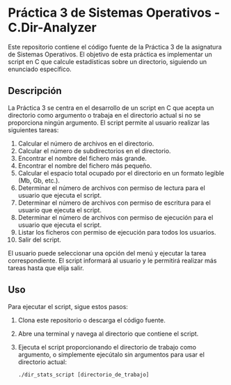 # Práctica 3 de Sistemas Operativos - C.Dir-Analyzer

Este repositorio contiene el código fuente de la Práctica 3 de la asignatura de Sistemas Operativos. El objetivo de esta práctica es implementar un script en C que calcule estadísticas sobre un directorio, siguiendo un enunciado específico.

## Descripción

La Práctica 3 se centra en el desarrollo de un script en C que acepta un directorio como argumento o trabaja en el directorio actual si no se proporciona ningún argumento. El script permite al usuario realizar las siguientes tareas:

1. Calcular el número de archivos en el directorio.
2. Calcular el número de subdirectorios en el directorio.
3. Encontrar el nombre del fichero más grande.
4. Encontrar el nombre del fichero más pequeño.
5. Calcular el espacio total ocupado por el directorio en un formato legible (Mb, Gb, etc.).
6. Determinar el número de archivos con permiso de lectura para el usuario que ejecuta el script.
7. Determinar el número de archivos con permiso de escritura para el usuario que ejecuta el script.
8. Determinar el número de archivos con permiso de ejecución para el usuario que ejecuta el script.
9. Listar los ficheros con permiso de ejecución para todos los usuarios.
10. Salir del script.

El usuario puede seleccionar una opción del menú y ejecutar la tarea correspondiente. El script informará al usuario y le permitirá realizar más tareas hasta que elija salir.

## Uso

Para ejecutar el script, sigue estos pasos:

1. Clona este repositorio o descarga el código fuente.

2. Abre una terminal y navega al directorio que contiene el script.

3. Ejecuta el script proporcionando el directorio de trabajo como argumento, o simplemente ejecútalo sin argumentos para usar el directorio actual:

   ```shell
   ./dir_stats_script [directorio_de_trabajo]
